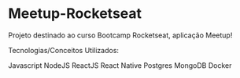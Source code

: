 # Meetup-Rocketseat

Projeto destinado ao curso Bootcamp Rocketseat, aplicação Meetup!

Tecnologias/Conceitos Utilizados:

Javascript
NodeJS
ReactJS
React Native
Postgres
MongoDB
Docker
